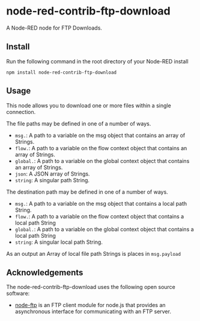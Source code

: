 node-red-contrib-ftp-download
========================
A Node-RED node for FTP Downloads.

Install
-------
Run the following command in the root directory of your Node-RED install

    npm install node-red-contrib-ftp-download

Usage
-------

This node allows you to download one or more files within a single connection.

The file paths may be defined in one of a number of ways.
- `msg.`: A path to a variable on the msg object that contains an array of Strings.
- `flow.`: A path to a variable on the flow context object that contains an array of Strings.
- `global.`: A path to a variable on the global context object that contains an array of Strings.
- `json`: A JSON array of Strings.
- `string`: A singular path String.

The destination path may be defined in one of a number of ways.
- `msg.`: A path to a variable on the msg object that contains a local path String.
- `flow.`: A path to a variable on the flow context object that contains a local path String
- `global.`: A path to a variable on the global context object that contains a local path String
- `string`: A singular local path String.

As an output an Array of local file path Strings is places in `msg.payload`

Acknowledgements
----------------

The node-red-contrib-ftp-download uses the following open source software:

- [node-ftp](https://github.com/mscdex/node-ftp) is an FTP client module for node.js that provides an asynchronous interface for communicating with an FTP server.

